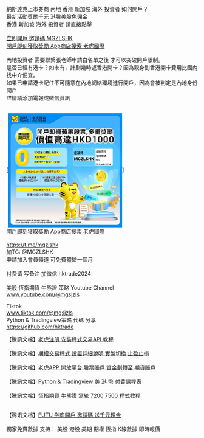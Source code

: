 <html>

納斯達克上市券商 內地 香港 新加坡 海外 投資者 如何開戶？<br>
最新活動獎勵千元 港股美股免佣金<br>
香港 新加坡 海外 投資者 請直接點擊 <br><br>
 <a href='https://www.tigerbrokers.com.hk/marketing/glhk?invite=MGZLSHK&lang=zh_TW'>立即開戶 邀請碼 MGZLSHK</a><br>
 <a href='https://www.tigerbrokers.com.hk/marketing/glhk?invite=MGZLSHK&lang=zh_TW'>開戶即刻獲取獎勵 App商店搜索 老虎國際</a><br><br>
內地投資者 需要聯繫張老師申請白名單之後 才可以突破開戶限制。<br>
是否已經有港卡？如未有，計劃幾時返香港開卡？因為親身到香港開卡費用比國內找中介便宜。<br>
如果已申請港卡記住不可隨意在內地網絡環境進行開戶，因為會被判定是內地身份開戶<br>
詳情請添加電報或微信資訊<br><br>

 [<img src="https://raw.githubusercontent.com/hktrade/hktrade.github.io/main/reg.jpg"  width="300" height="300" align="center">]
<br><a href='https://www.tigerbrokers.com.hk/marketing/glhk?invite=MGZLSHK&lang=zh_TW'>開戶即刻獲取獎勵 App商店搜索 老虎國際</a>
<br>
 <br>
<a href='https://t.me/mgsjzls'>https://t.me/mgzlshk</a>
<br>
加TG: @MGZLSHK<br>
申請加入會員頻道 可免費體驗一個月<br>
<br>
付费请 写备注 加微信  hktrade2024
<br>
<br>
美股 恆指期貨 牛熊證 策略 Youtube Channel <br> <a href='http://www.youtube.com/@mgsjzls'>www.youtube.com/@mgsjzls</a><br>

Tiktok <br>  <a href='http://www.tiktok.com/@mgsjzls'>www.tiktok.com/@mgsjzls</a><br>
Python & Tradingview策略 代碼 分享 <br><a href='https://github.com/hktrade'>https://github.com/hktrade</a><br>
 
【騰訊文檔】<a href='https://docs.qq.com/doc/DUE14WmFKaUFkS0hJ'>老虎注册 安装程式交易API 教程</a><br>
<br>
【騰訊文檔】<a href='https://docs.qq.com/doc/DUHlZVFpRTHZMbW5x'>期權交易程式 設置詳細說明 實盤切換 止盈止損</a><br>
<br>
【騰訊文檔】<a href='https://docs.qq.com/doc/DUHpnenhKZ2pxSGlv'>老虎APP 開放平台  股票賬戶 資金劃轉至 期貨賬戶</a><br>
<br>
【騰訊文檔】<a href='https://docs.qq.com/doc/DUHpnenhKZ2pxSGlv'>Python & Tradingview 美 港 幣 付費課程表</a><br>
<br>
【騰訊文檔】<a href='https://docs.qq.com/doc/DUFFacEdnc1hBRkVG'>恆指期貨 牛熊證 窝轮 7200 7500 程式教程</a><br>

<br>
【腾讯文档】<a href='https://docs.qq.com/doc/DUEJobHdWcEtPcHRI'>FUTU  券商開戶 邀請碼 送千元現金</a><br>
<br>
獨家免費數據 支持： 美股 港股 美期 期權 恆指 K線數據 即時報價 <br>
 <br>


